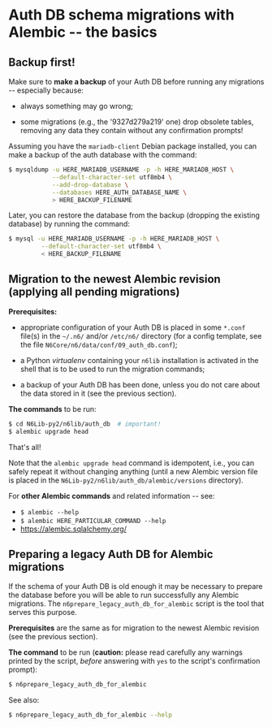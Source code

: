 # Auth DB schema migrations with Alembic -- the basics

## Backup first!

Make sure to **make a backup** of your Auth DB before running any
migrations -- especially because:

* always something may go wrong;

* some migrations (e.g., the '9327d279a219' one) drop obsolete tables,
  removing any data they contain without any confirmation prompts!

Assuming you have the `mariadb-client` Debian package installed, you
can make a backup of the auth database with the command:

```bash
$ mysqldump -u HERE_MARIADB_USERNAME -p -h HERE_MARIADB_HOST \
            --default-character-set utf8mb4 \
            --add-drop-database \
            --databases HERE_AUTH_DATABASE_NAME \
            > HERE_BACKUP_FILENAME
```

Later, you can restore the database from the backup (dropping the
existing database) by running the command:

```bash
$ mysql -u HERE_MARIADB_USERNAME -p -h HERE_MARIADB_HOST \
         --default-character-set utf8mb4 \
         < HERE_BACKUP_FILENAME
```


## Migration to the newest Alembic revision (applying all pending migrations)

**Prerequisites:**

* appropriate configuration of your Auth DB is placed in some `*.conf`
  file(s) in the `~/.n6/` and/or `/etc/n6/` directory (for a config
  template, see the file `N6Core/n6/data/conf/09_auth_db.conf`);

* a Python *virtualenv* containing your `n6lib` installation is
  activated in the shell that is to be used to run the migration
  commands;

* a backup of your Auth DB has been done, unless you do not care about
  the data stored in it (see the previous section).

**The commands** to be run:

```bash
$ cd N6Lib-py2/n6lib/auth_db  # important!
$ alembic upgrade head
```

That's all!

Note that the `alembic upgrade head` command is idempotent, i.e., you
can safely repeat it without changing anything (until a new Alembic
version file is placed in the `N6Lib-py2/n6lib/auth_db/alembic/versions`
directory).

For **other Alembic commands** and related information -- see:

* `$ alembic --help`
* `$ alembic HERE_PARTICULAR_COMMAND --help`
* https://alembic.sqlalchemy.org/


## Preparing a legacy Auth DB for Alembic migrations

If the schema of your Auth DB is old enough it may be necessary to
prepare the database before you will be able to run successfully any
Alembic migrations.  The `n6prepare_legacy_auth_db_for_alembic` script
is the tool that serves this purpose.

**Prerequisites** are the same as for migration to the newest Alembic
revision (see the previous section).

**The command** to be run (**caution:** please read carefully any
warnings printed by the script, *before* answering with `yes` to the
script's confirmation prompt):

```bash
$ n6prepare_legacy_auth_db_for_alembic
```

See also:

```bash
$ n6prepare_legacy_auth_db_for_alembic --help
```
